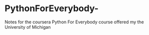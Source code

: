 # PythonForEverybody-
Notes for the coursera Python For Everybody course offered my the University of Michigan
